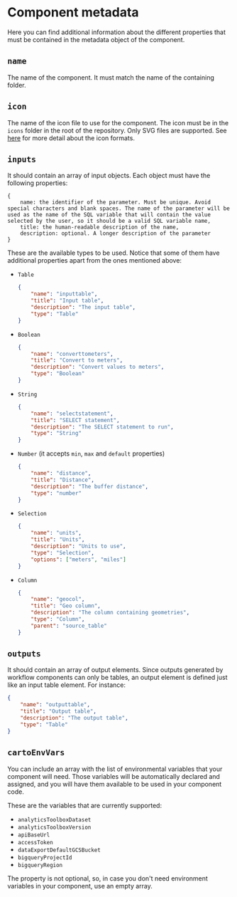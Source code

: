 # Component metadata

Here you can find additional information about the different properties that must be contained in the metadata object of the component.

## `name`

The name of the component. It must match the name of the containing folder.

## `icon`

The name of the icon file to use for the component. The icon must be in the `icons` folder in the root of the repository. Only SVG files are supported. See [here](./icons.md) for more detail about the icon formats.

## `inputs`

It should contain an array of input objects. Each object must have the following properties:

```
{
    name: the identifier of the parameter. Must be unique. Avoid special characters and blank spaces. The name of the parameter will be used as the name of the SQL variable that will contain the value selected by the user, so it should be a valid SQL variable name,
    title: the human-readable description of the name,
    description: optional. A longer description of the parameter
}
```

These are the available types to be used. Notice that some of them have additional properties apart from the ones mentioned above:

-   `Table`
    ```json
    {
        "name": "inputtable",
        "title": "Input table",
        "description": "The input table",
        "type": "Table"
    }
    ```
-   `Boolean`
    ```json
    {
        "name": "converttometers",
        "title": "Convert to meters",
        "description": "Convert values to meters",
        "type": "Boolean"
    }
    ```
-   `String`
    ```json
    {
        "name": "selectstatement",
        "title": "SELECT statement",
        "description": "The SELECT statement to run",
        "type": "String"
    }
    ```
-   `Number` (it accepts `min`, `max` and `default` properties)

    ```json
    {
        "name": "distance",
        "title": "Distance",
        "description": "The buffer distance",
        "type": "number"
    }
    ```

-   `Selection`
    ```json
    {
        "name": "units",
        "title": "Units",
        "description": "Units to use",
        "type": "Selection",
        "options": ["meters", "miles"]
    }
    ```
-   `Column`
    ```json
    {
        "name": "geocol",
        "title": "Geo column",
        "description": "The column containing geometries",
        "type": "Column",
        "parent": "source_table"
    }
    ```

## `outputs`

It should contain an array of output elements. Since outputs generated by workflow components can only be tables, an output element is defined just like an input table element. For instance:

```json
{
    "name": "outputtable",
    "title": "Output table",
    "description": "The output table",
    "type": "Table"
}
```

## `cartoEnvVars`

You can include an array with the list of environmental variables that your component will need. Those variables will be automatically declared and assigned, and you will have them available to be used in your component code.

These are the variables that are currently supported:

-   `analyticsToolboxDataset`
-   `analyticsToolboxVersion`
-   `apiBaseUrl`
-   `accessToken`
-   `dataExportDefaultGCSBucket`
-   `bigqueryProjectId`
-   `bigqueryRegion`

The property is not optional, so, in case you don't need environment variables in your component, use an empty array.
